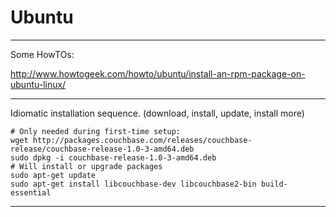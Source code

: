 

# Ubuntu


---

Some HowTOs:

http://www.howtogeek.com/howto/ubuntu/install-an-rpm-package-on-ubuntu-linux/

---

Idiomatic installation sequence. (download, install, update, install more)

    # Only needed during first-time setup:
    wget http://packages.couchbase.com/releases/couchbase-release/couchbase-release-1.0-3-amd64.deb
    sudo dpkg -i couchbase-release-1.0-3-amd64.deb
    # Will install or upgrade packages
    sudo apt-get update
    sudo apt-get install libcouchbase-dev libcouchbase2-bin build-essential

---